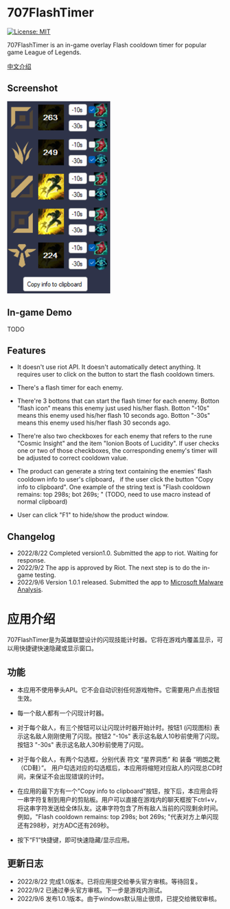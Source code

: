 # 707FlashTimer
[![License: MIT](https://img.shields.io/badge/License-MIT-yellow.svg)](https://opensource.org/licenses/MIT)

707FlashTimer is an in-game overlay Flash cooldown timer for popular game League of Legends. 

[中文介绍](#应用介绍)

## Screenshot
![DEMO!](assets/demo1.png "DEMO")

## In-game Demo

TODO

## Features 

- It doesn't use riot API. It doesn't automatically detect anything. It requires user to click on the button to start the flash cooldown timers. 

- There's a flash timer for each enemy. 

- There're 3 bottons that can start the flash timer for each enemy. Botton "flash icon" means this enemy just used his/her flash. Botton "-10s" means this enemy used his/her flash 10 seconds ago.  Botton "-30s" means this enemy used his/her flash 30 seconds ago. 

- There're also two checkboxes for each enemy that refers to the rune "Cosmic Insight" and the item "Ionion Boots of Lucidity". If user checks one or two of those checkboxes, the corresponding enemy's timer will be adjusted to correct cooldown value.

- The product can generate a string text containing the enemies' flash cooldown info to user's clipboard， if the user click the button "Copy info to clipboard". One example of the string text is "Flash cooldown remains: top 298s; bot 269s; " (TODO, need to use macro instead of normal clipboard)

- User can click "F1" to hide/show the product window.

## Changelog 
- 2022/8/22 
Completed version1.0. Submitted the app to riot. Waiting for response.
- 2022/9/2
The app is approved by Riot. The next step is to do the in-game testing.
- 2022/9/6
Version 1.0.1 released. Submitted the app to [Microsoft Malware Analysis](https://www.microsoft.com/en-us/wdsi/filesubmission).

# 应用介绍

707FlashTimer是为英雄联盟设计的闪现技能计时器。它将在游戏内覆盖显示，可以用快捷键快速隐藏或显示窗口。

## 功能

- 本应用不使用拳头API。它不会自动识别任何游戏物件。它需要用户点击按钮生效。

- 每一个敌人都有一个闪现计时器。

- 对于每个敌人，有三个按钮可以让闪现计时器开始计时。按钮1 (闪现图标) 表示这名敌人刚刚使用了闪现。按钮2 "-10s" 表示这名敌人10秒前使用了闪现。按钮3 "-30s" 表示这名敌人30秒前使用了闪现。

- 对于每个敌人，有两个勾选框，分别代表 符文 “星界洞悉” 和 装备 “明朗之靴（CD鞋）”。 用户勾选对应的勾选框后，本应用将缩短对应敌人的闪现总CD时间，来保证不会出现错误的计时。

- 在应用的最下方有一个"Copy info to clipboard"按钮，按下后，本应用会将一串字符复制到用户的剪贴板。用户可以直接在游戏内的聊天框按下ctrl+v，将这串字符发送给全体队友。这串字符包含了所有敌人当前的闪现剩余时间。例如，"Flash cooldown remains: top 298s; bot 269s; "代表对方上单闪现还有298秒，对方ADC还有269秒。

- 按下“F1”快捷键，即可快速隐藏/显示应用。

## 更新日志
- 2022/8/22 
完成1.0版本。已将应用提交给拳头官方审核。等待回复。
- 2022/9/2
已通过拳头官方审核。下一步是游戏内测试。
- 2022/9/6
发布1.0.1版本。由于windows默认阻止很烦，已提交给微软审核。
